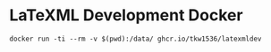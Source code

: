 # LaTeXML Development Docker

```
docker run -ti --rm -v $(pwd):/data/ ghcr.io/tkw1536/latexmldev
```